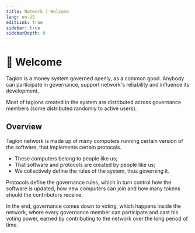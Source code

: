 ```yaml
---
title: Network | Welcome
lang: en-US
editLink: true
sidebar: true
sidebarDepth: 0
---
```


# 👋 Welcome

Tagion is a money system governed openly, as a common good. Anybody can participate in governance, support network's reliability and influence its development.

Most of tagions created in the system are distributed across governance members (some distributed randomly to active users). 

## Overview

Tagion network is made up of many computers running certain version of the software, that implements certain protocols.

- These computers belong to people like us;
- That software and protocols are created by people like us;
- We collectively define the rules of the system, thus governing it.

Protocols define the governance rules, which in turn control how the software is updated, how new computers can join and how many tokens should the contributors receive.

In the end, governance comes down to voting, which happens inside the network, where every governance member can participate and cast his voting power, earned by contributing to the network over the long period of time.

